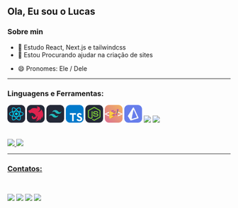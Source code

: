 ## Ola, Eu sou o Lucas

### Sobre min 

- 🌱  Estudo React, Next.js e tailwindcss 
- 👯  Estou Procurando ajudar na criação de sites
<!-- - 🥅  Metas 2022: Conseguir meu primeiro emprego e aprender o maximo possível -->
- 😄  Pronomes: Ele / Dele
<!-- - ⚡  Curiosidade: Adoro Jogar -->

-----

### Linguagens e Ferramentas:

<div>
<img src="https://github.com/tandpfun/skill-icons/blob/main/icons/React-Dark.svg" height="40">
<img src="https://github.com/tandpfun/skill-icons/blob/main/icons/NestJS-Dark.svg" height="40">
<img src="https://github.com/tandpfun/skill-icons/blob/main/icons/TailwindCSS-Dark.svg" height="40">
<img src="https://github.com/tandpfun/skill-icons/blob/main/icons/TypeScript.svg" height="40">
<img src="https://github.com/tandpfun/skill-icons/blob/main/icons/NodeJS-Dark.svg" height="40">
<img src="https://github.com/tandpfun/skill-icons/blob/main/icons/StyledComponents.svg" height="40">
<img src="https://github.com/tandpfun/skill-icons/blob/main/icons/Prisma.svg" height="40">
<img src="https://cdn.jsdelivr.net/gh/devicons/devicon/icons/html5/html5-original.svg" height="40">
<img src="https://cdn.jsdelivr.net/gh/devicons/devicon/icons/css3/css3-original.svg" height="40">
<!--  <img src="https://cdn.jsdelivr.net/gh/devicons/devicon/icons/nodejs/nodejs-original.svg" height="40"> -->
<!-- <img src="https://github.com/tandpfun/skill-icons/blob/main/icons/JavaScript.svg" height="40"> -->
<!-- <img src="https://cdn.jsdelivr.net/gh/devicons/devicon/icons/typescript/typescript-original.svg" height="40"> -->
  
<!--<img src="" height="40">-->
</div>
<br>
<br>
<div align="left">
  <a href="https://github.com/joaolucas3002ht">
<img height="160em" src="https://github-readme-stats.vercel.app/api?username=joaolucas3002ht&show_icons=true&theme=dracula&include_all_commits=true&count_private=true"/>
<img height="160em" src="https://github-readme-stats.vercel.app/api/top-langs/?username=joaolucas3002ht&layout=compact&langs_count=7&theme=dracula"/>
</div>
  

-----

### Contatos:
  <br>
<div>
  
  <a href="http://instagram.com/joaolucasht?utm_source=qr" > <img src="https://img.shields.io/badge/Instagram-E4405F?style=for-the-badge&logo=instagram&logoColor=white" ></a>
  <a href="https://wa.me/+5581996158829" target="_blank"><img height="30em" src="https://img.shields.io/badge/Whatsapp-000?style=for-the-badge&logo=whatsapp&logoColor=white" target="_blank"></a>
  <a href="mailto:jl22092003@gmail.com"><img src="https://img.shields.io/badge/Gmail-D14836?style=for-the-badge&logo=gmail&logoColor=white" ></a>
  <a href="https://www.linkedin.com/in/joaolucas3002ht"><img src="https://img.shields.io/badge/LinkedIn-0077B5?style=for-the-badge&logo=linkedin&logoColor=white" ></a>
  </div>
 
  
  <!-- <a href=""><img src="" ></a>-->

 
  
  
  
  
  
